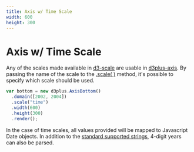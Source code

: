 ```yaml
---
title: Axis w/ Time Scale
width: 600
height: 300
---
```


[width]: 600
[height]: 300

# Axis w/ Time Scale

Any of the scales made available in [d3-scale](https://github.com/d3/d3-scale) are usable in [d3plus-axis](https://github.com/d3plus/d3plus-axis). By passing the name of the scale to the [.scale( )](https://github.com/d3plus/d3plus-axis#Axis.scale) method, it's possible to specify which scale should be used.

```js
var bottom = new d3plus.AxisBottom()
  .domain([2002, 2004])
  .scale("time")
  .width(600)
  .height(300)
  .render();
```

In the case of time scales, all values provided will be mapped to Javascript Date objects. In addition to the [standard supported strings](http://dygraphs.com/date-formats.html), 4-digit years can also be parsed.
